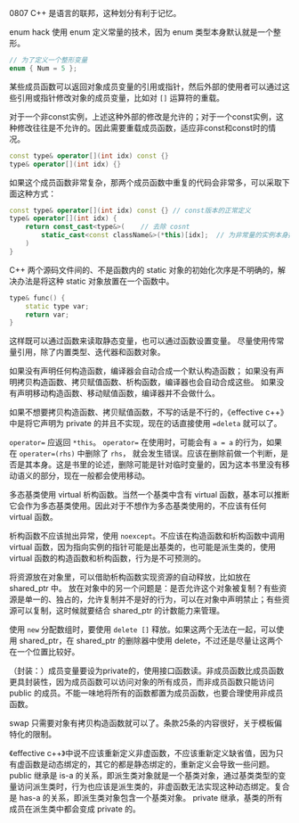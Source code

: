 
0807
C++ 是语言的联邦，这种划分有利于记忆。


enum hack
使用 enum 定义常量的技术，因为 enum 类型本身默认就是一个整形。
```c++
// 为了定义一个整形变量
enum { Num = 5 };
```


某些成员函数可以返回对象成员变量的引用或指针，然后外部的使用者可以通过这些引用或指针修改对象的成员变量，比如对 `[]` 运算符的重载。

对于一个非const实例，上述这种外部的修改是允许的；对于一个const实例，这种修改往往是不允许的。因此需要重载成员函数，适应非const和const时的情况。
```c++
const type& operator[](int idx) const {}
type& operator[](int idx) {}
```
如果这个成员函数非常复杂，那两个成员函数中重复的代码会非常多，可以采取下面这种方式：
```c++
const type& operator[](int idx) const {} // const版本的正常定义
type& operator[](int idx) {
    return const_cast<type&>(    // 去除 cosnt
        static_cast<const className&>(*this)[idx];  // 为非常量的实例本身提供一个 const 的引用
    )
}
```


C++ 两个源码文件间的、不是函数内的 static 对象的初始化次序是不明确的，解决办法是将这种 static 对象放置在一个函数中。
```c++
type& func() {
    static type var;
    return var;
}
```
这样既可以通过函数来读取静态变量，也可以通过函数设置变量。
尽量使用传常量引用，除了内置类型、迭代器和函数对象。


如果没有声明任何构造函数，编译器会自动合成一个默认构造函数；
如果没有声明拷贝构造函数、拷贝赋值函数、析构函数，编译器也会自动合成这些。
如果没有声明移动构造函数、移动赋值函数，编译器并不会做什么。

如果不想要拷贝构造函数、拷贝赋值函数，不写的话是不行的，《effective c++》中是将它声明为 private 的并且不实现，现在的话直接使用 `=deleta` 就可以了。

`operator=` 应返回 `*this`。
`operator=` 在使用时，可能会有 `a = a` 的行为，如果在 `operater=(rhs)` 中删除了 `rhs`， 就会发生错误。应该在删除前做一个判断，是否是其本身。这是书里的论述，删除可能是针对临时变量的，因为这本书里没有移动语义的部分，现在一般都会使用移动。

多态基类使用 virtual 析构函数。当然一个基类中含有 virtual 函数，基本可以推断它会作为多态基类使用。因此对于不想作为多态基类使用的，不应该有任何 virtual 函数。

析构函数不应该抛出异常，使用 `noexcept`。不应该在构造函数和析构函数中调用 virtual 函数，因为指向实例的指针可能是出基类的，也可能是派生类的，使用 virtual 函数的构造函数和析构函数，行为是不可预测的。


将资源放在对象里，可以借助析构函数实现资源的自动释放，比如放在 shared_ptr 中。
放在对象中的另一个问题是：是否允许这个对象被复制？有些资源是单一的、独占的，允许复制并不是好的行为，可以在对象中声明禁止；有些资源可以复制，这时候就要结合 shared_ptr 的计数能力来管理。

使用 `new` 分配数组时，要使用 `delete []` 释放。如果这两个无法在一起，可以使用 shared_ptr，在 shared_ptr 的删除器中使用 delete，不过还是尽量让这两个在一个位置比较好。


（封装：）成员变量要设为private的，使用接口函数读。非成员函数比成员函数更具封装性，因为成员函数可以访问对象的所有成员，而非成员函数只能访问 public 的成员。不能一味地将所有的函数都置为成员函数，也要合理使用非成员函数。


swap 只需要对象有拷贝构造函数就可以了。条款25条的内容很好，关于模板偏特化的限制。


《effective c++》中说不应该重新定义非虚函数，不应该重新定义缺省值，因为只有虚函数是动态绑定的，其它的都是静态绑定的，重新定义会导致一些问题。public 继承是 is-a 的关系，即派生类对象就是一个基类对象，通过基类类型的变量访问派生类时，行为也应该是派生类的，非虚函数无法实现这种动态绑定。复合是 has-a 的关系，即派生类对象包含一个基类对象。
private 继承，基类的所有成员在派生类中都会变成 private 的。